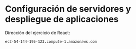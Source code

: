 # Configuración de servidores y despliegue de aplicaciones

Dirección del ejercicio de React:

```sh
ec2-54-144-195-123.compute-1.amazonaws.com
```